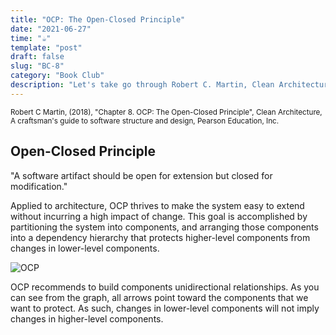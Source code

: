 ```yaml
---
title: "OCP: The Open-Closed Principle"
date: "2021-06-27"
time: "☕️"
template: "post"
draft: false
slug: "BC-8"
category: "Book Club"
description: "Let's take go through Robert C. Martin, Clean Architecture, Chapter 8. OCP: The Open-Closed Principle"
---
```


<sub>Robert C Martin, (2018), "Chapter 8. OCP: The Open-Closed Principle", Clean Architecture, A craftsman's guide to software structure and design, Pearson Education, Inc.</sub>

## Open-Closed Principle

"A software artifact should be open for extension but closed for modification."

Applied to architecture, OCP thrives to make the system easy to extend without incurring a high impact of change. This goal is accomplished by partitioning the system into components, and arranging those components into a dependency hierarchy that protects higher-level components from changes in lower-level components.

![OCP](/media/OCP.png)

OCP recommends to build components unidirectional relationships. As you can see from the graph, all arrows point toward the components that we want to protect. As such, changes in lower-level components will not imply changes in higher-level components.